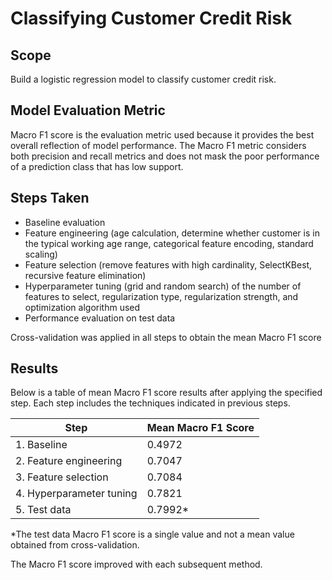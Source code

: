 # Classifying Customer Credit Risk

## Scope
Build a logistic regression model to classify customer credit risk.

## Model Evaluation Metric
Macro F1 score is the evaluation metric used because it provides the best overall reflection of model performance. The Macro F1 metric considers both precision and recall metrics and does not mask the poor performance of a prediction class that has low support.

## Steps Taken
- Baseline evaluation
- Feature engineering (age calculation, determine whether customer is in the typical working age range, categorical feature encoding, standard scaling)
- Feature selection (remove features with high cardinality, SelectKBest, recursive feature elimination)
- Hyperparameter tuning (grid and random search) of the number of features to select, regularization type, regularization strength, and optimization algorithm used
- Performance evaluation on test data

Cross-validation was applied in all steps to obtain the mean Macro F1 score

## Results
Below is a table of mean Macro F1 score results after applying the specified step. Each step includes the techniques indicated in previous steps.

| Step      | Mean Macro F1 Score|
| ----------- | ----------- |
| 1. Baseline      | 0.4972       |
| 2. Feature engineering   | 0.7047        |
| 3. Feature selection   | 0.7084        |
| 4. Hyperparameter tuning   | 0.7821        |
| 5. Test data   | 0.7992*        |

*The test data Macro F1 score is a single value and not a mean value obtained from cross-validation.

The Macro F1 score improved with each subsequent method. 
